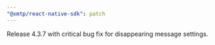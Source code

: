 ```yaml
---
"@xmtp/react-native-sdk": patch
---
```


Release 4.3.7 with critical bug fix for disappearing message settings.
